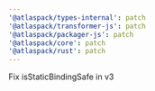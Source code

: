 ```yaml
---
'@atlaspack/types-internal': patch
'@atlaspack/transformer-js': patch
'@atlaspack/packager-js': patch
'@atlaspack/core': patch
'@atlaspack/rust': patch
---
```


Fix isStaticBindingSafe in v3
